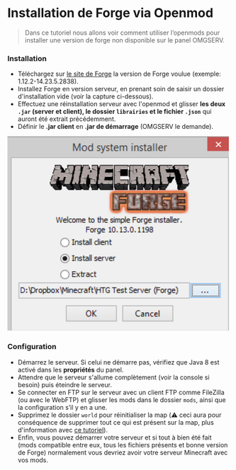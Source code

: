 # Installation de Forge via Openmod

> Dans ce tutoriel nous allons voir comment utiliser l’openmods pour installer une version de forge non disponible sur le panel OMGSERV.

### Installation

* Téléchargez sur [le site de Forge](http://files.minecraftforge.net/) la version de Forge voulue \(exemple: 1.12.2-14.23.5.2838\).
* Installez Forge en version serveur, en prenant soin de saisir un dossier d'installation vide \(voir la capture ci-dessous\).
* Effectuez une réinstallation serveur avec l'openmod et glisser **les deux `.jar` \(server et client\), le dossier `librairies` et le fichier `.json`** qui auront été extrait précédemment.
* Définir le **.jar client** en **.jar de démarrage** \(OMGSERV le demande\).

![](../.gitbook/assets/small_capture_d_ecran_2021_01_13_a_14_26_55_49c6053892.png)

### Configuration

* Démarrez le serveur. Si celui ne démarre pas, vérifiez que Java 8 est activé dans les **propriétés** du panel.
* Attendre que le serveur s'allume complètement \(voir la console si besoin\) puis éteindre le serveur.
* Se connecter en FTP sur le serveur avec un client FTP comme FileZilla \(ou avec le WebFTP\) et glisser les mods dans le dossier `mods`, ainsi que la configuration s’il y en a une.
* Supprimez le dossier `world` pour réinitialiser la map \(⚠️ ceci aura pour conséquence de supprimer tout ce qui est présent sur la map, plus d'information avec [ce tutoriel](https://wiki.idelya-network.fr/tutorials/dois-je-supprimer-mon-monde)\).
* Enfin, vous pouvez démarrer votre serveur et si tout à bien été fait \(mods compatible entre eux, tous les fichiers présents et bonne version de Forge\) normalement vous devriez avoir votre serveur Minecraft avec vos mods.



